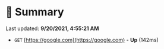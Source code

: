 # 📖 Summary
Last updated: **9/20/2021, 4:55:21 AM**

- `GET` [https://google.com](https://google.com) - **Up** (142ms)

